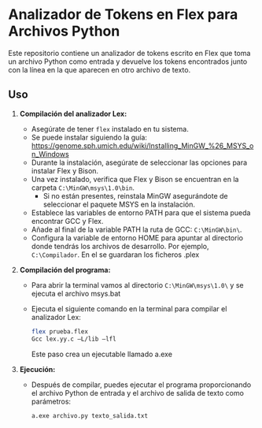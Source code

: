 # Analizador de Tokens en Flex para Archivos Python

Este repositorio contiene un analizador de tokens escrito en Flex que toma un archivo Python como entrada y devuelve los tokens encontrados junto con la línea en la que aparecen en otro archivo de texto.

## Uso

1. **Compilación del analizador Lex:**
   - Asegúrate de tener `flex` instalado en tu sistema.
   - Se puede instalar siguiendo la guía: https://genome.sph.umich.edu/wiki/Installing_MinGW_%26_MSYS_on_Windows
   - Durante la instalación, asegúrate de seleccionar las opciones para instalar Flex y Bison.
   - Una vez instalado, verifica que Flex y Bison se encuentran en la carpeta `C:\MinGW\msys\1.0\bin`.
     - Si no están presentes, reinstala MinGW asegurándote de seleccionar el paquete MSYS en la instalación.
   - Establece las variables de entorno PATH para que el sistema pueda encontrar GCC y Flex.
   - Añade al final de la variable PATH la ruta de GCC: `C:\MinGW\bin\`.
   - Configura la variable de entorno HOME para apuntar al directorio donde tendrás los archivos de desarrollo. Por ejemplo, `C:\Compilador`. En el se guardaran los ficheros .plex

2. **Compilación del programa:**
   - Para abrir la terminal vamos al directorio `C:\MinGW\msys\1.0\` y se ejecuta el archivo msys.bat
   - Ejecuta el siguiente comando en la terminal para compilar el analizador Lex:

     ```bash
     flex prueba.flex
     Gcc lex.yy.c –L/lib –lfl
     ```
     Este paso crea un ejecutable llamado a.exe

3. **Ejecución:**
   - Después de compilar, puedes ejecutar el programa proporcionando el archivo Python de entrada y el archivo de salida de texto como parámetros:

     ```bash
     a.exe archivo.py texto_salida.txt
     ```

